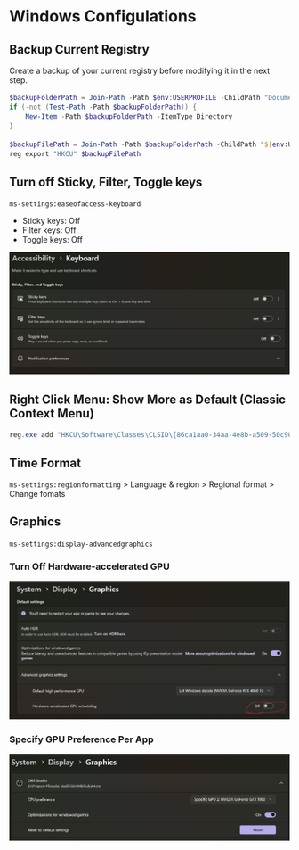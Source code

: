 # Windows Configulations

## Backup Current Registry

Create a backup of your current registry before modifying it in the next step.

```ps1
$backupFolderPath = Join-Path -Path $env:USERPROFILE -ChildPath "Documents\RegBackup"
if (-not (Test-Path -Path $backupFolderPath)) {
    New-Item -Path $backupFolderPath -ItemType Directory
}

$backupFilePath = Join-Path -Path $backupFolderPath -ChildPath "${env:USERNAME}-HKCU-$(Get-Date -Format 'yyyyMMddHHmmss').reg"
reg export "HKCU" $backupFilePath
```

## Turn off Sticky, Filter, Toggle keys

`ms-settings:easeofaccess-keyboard`

- Sticky keys: Off
- Filter keys: Off
- Toggle keys: Off

![alt text](img/turn-off-sticky.png)

## Right Click Menu: Show More as Default (Classic Context Menu)

```ps1
reg.exe add "HKCU\Software\Classes\CLSID\{86ca1aa0-34aa-4e8b-a509-50c905bae2a2}\InprocServer32" /f /ve
```

## Time Format

`ms-settings:regionformatting` > Language & region > Regional format > Change fomats

## Graphics

`ms-settings:display-advancedgraphics`

### Turn Off Hardware-accelerated GPU

![alt text](img/turn-off-hardware-accelerated-gpu.png)

### Specify GPU Preference Per App

![alt text](img/graphics-conf-per-app.png)
